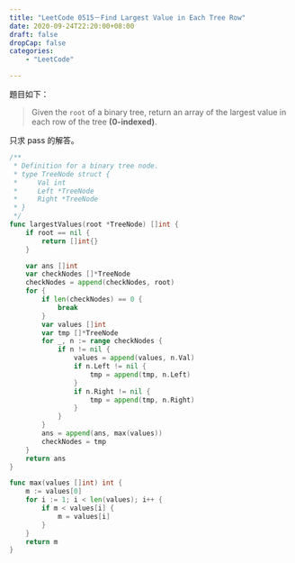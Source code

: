 ```yaml
---
title: "LeetCode 0515－Find Largest Value in Each Tree Row"
date: 2020-09-24T22:20:00+08:00
draft: false
dropCap: false
categories:
    - "LeetCode"

---
```


題目如下：

> Given the `root` of a binary tree, return an array of the largest value in each row of the tree **(0-indexed)**.

<!--more-->

只求 pass 的解答。

```go
/**
 * Definition for a binary tree node.
 * type TreeNode struct {
 *     Val int
 *     Left *TreeNode
 *     Right *TreeNode
 * }
 */
func largestValues(root *TreeNode) []int {
	if root == nil {
		return []int{}
	}

	var ans []int
	var checkNodes []*TreeNode
	checkNodes = append(checkNodes, root)
	for {
		if len(checkNodes) == 0 {
			break
		}
		var values []int
		var tmp []*TreeNode
		for _, n := range checkNodes {
			if n != nil {
				values = append(values, n.Val)
				if n.Left != nil {
					tmp = append(tmp, n.Left)
				}
				if n.Right != nil {
					tmp = append(tmp, n.Right)
				}
			}
		}
		ans = append(ans, max(values))
		checkNodes = tmp
	}
	return ans
}

func max(values []int) int {
	m := values[0]
	for i := 1; i < len(values); i++ {
		if m < values[i] {
			m = values[i]
		}
	}
	return m
}
```